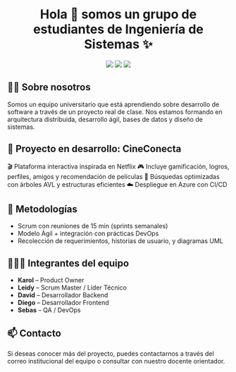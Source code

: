 <h1 align="center">Hola 👋 somos un grupo de estudiantes de Ingeniería de Sistemas ✨</h1>

<p align="center">
  <img src="https://img.shields.io/badge/Trabajo%20en%20equipo-💻%20Scrum-blueviolet?style=for-the-badge">
  <img src="https://img.shields.io/badge/Aprendices%20de%20DevOps-🔧%20Azure-blue?style=for-the-badge">
  <img src="https://img.shields.io/badge/Backend%20en%20C++-💡%20Lógica%20Pura-informational?style=for-the-badge">
</p>

<h2>👨‍🎓 Sobre nosotros</h2>
<p align="left">
Somos un equipo universitario que está aprendiendo sobre desarrollo de software a través de un proyecto real de clase.  
Nos estamos formando en arquitectura distribuida, desarrollo ágil, bases de datos y diseño de sistemas.
</p>

<h2>🚀 Proyecto en desarrollo: CineConecta</h2>
<p align="left">
🎬 Plataforma interactiva inspirada en Netflix  
🎮 Incluye gamificación, logros, perfiles, amigos y recomendación de películas  
🔎 Búsquedas optimizadas con árboles AVL y estructuras eficientes  
☁️ Despliegue en Azure con CI/CD
</p>


<h2>🧩 Metodologías</h2>
<ul>
  <li>Scrum con reuniones de 15 min (sprints semanales)</li>
  <li>Modelo Ágil + integración con prácticas DevOps</li>
  <li>Recolección de requerimientos, historias de usuario, y diagramas UML</li>
</ul>

<h2>🧑‍🤝‍🧑 Integrantes del equipo</h2>
<ul>
  <li><b>Karol</b> – Product Owner</li>
  <li><b>Leidy</b> – Scrum Master / Líder Técnico</li>
  <li><b>David</b> – Desarrollador Backend</li>
  <li><b>Diego</b> – Desarrollador Frontend</li>
  <li><b>Sebas</b> – QA / DevOps</li>
</ul>


<h2>📫 Contacto</h2>
<p>
Si deseas conocer más del proyecto, puedes contactarnos a través del correo institucional del equipo o consultar con nuestro docente orientador.
</p>
